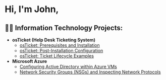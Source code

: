 <h1>Hi, I'm John,

<h2>👨‍💻 Information Technology Projects:</h2>

- <b>osTicket (Help Desk Ticketing System)</b>
  - [osTicket: Prerequisites and Installation](https://github.com/Johnzino95/osticket-prereq)
  - [osTicket: Post-Installation Configuration](https://github.com/Johnzino95/ticketing-post-install)
  - [osTicket: Ticket Lifecycle Examples](https://github.com/Johnzino95/os-ticket-examples)
- <b>Microsoft Azure</b>
  - [Configuring Active Directory within Azure VMs](https://github.com/joshmadakorcc/configure-ad)
  - [Network Security Groups (NSGs) and Inspecting Network Protocols](https://github.com/joshmadakorcc/azure-network-protocols)




